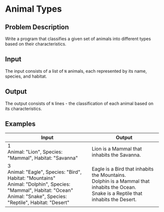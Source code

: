# Animal Types

## Problem Description

Write a program that classifies a given set of animals into different types based on their characteristics.

## Input

The input consists of a list of `N` animals, each represented by its name, species, and habitat.

## Output

The output consists of `N` lines - the classification of each animal based on its characteristics.

## Examples

|Input|Output|
|-|-|
|1<br />Animal: "Lion", Species: "Mammal", Habitat: "Savanna"|Lion is a Mammal that inhabits the Savanna.|
|3<br />Animal: "Eagle", Species: "Bird", Habitat: "Mountains"<br />Animal: "Dolphin", Species: "Mammal", Habitat: "Ocean"<br />Animal: "Snake", Species: "Reptile", Habitat: "Desert"|Eagle is a Bird that inhabits the Mountains.<br />Dolphin is a Mammal that inhabits the Ocean.<br />Snake is a Reptile that inhabits the Desert.|